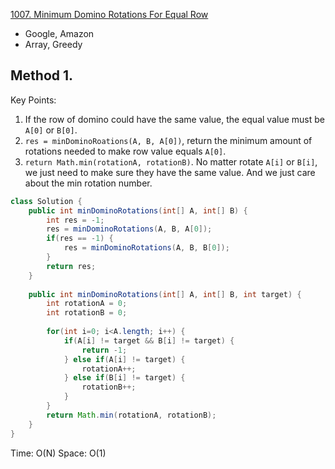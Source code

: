 [1007. Minimum Domino Rotations For Equal Row](https://leetcode.com/problems/minimum-domino-rotations-for-equal-row/)  

* Google, Amazon
* Array, Greedy


## Method 1.
Key Points:
1. If the row of domino could have the same value, the equal value must be `A[0]` or `B[0]`.
2. `res = minDominoRoations(A, B, A[0])`, return the minimum amount of rotations needed to make row value equals `A[0]`.  
3. `return Math.min(rotationA, rotationB)`. No matter rotate `A[i]` or `B[i]`, we just need to make sure they have the same value. And we just care about the min rotation number.
```java
class Solution {
    public int minDominoRotations(int[] A, int[] B) {
        int res = -1;
        res = minDominoRotations(A, B, A[0]);
        if(res == -1) {
            res = minDominoRotations(A, B, B[0]);
        }
        return res;
    }
    
    public int minDominoRotations(int[] A, int[] B, int target) {
        int rotationA = 0;
        int rotationB = 0;
        
        for(int i=0; i<A.length; i++) {
            if(A[i] != target && B[i] != target) {
                return -1;
            } else if(A[i] != target) {
                rotationA++;
            } else if(B[i] != target) {
                rotationB++;
            }
        }
        return Math.min(rotationA, rotationB);
    }
}
```

Time: O(N)
Space: O(1)


